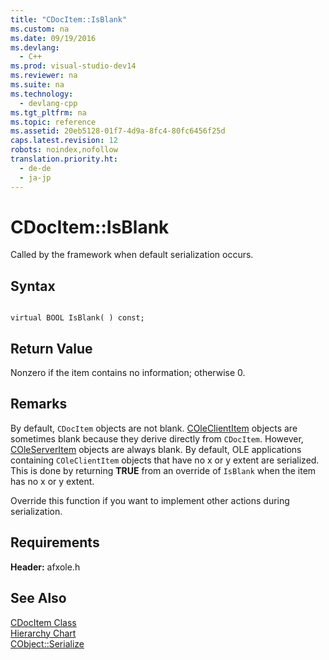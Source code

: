 ```yaml
---
title: "CDocItem::IsBlank"
ms.custom: na
ms.date: 09/19/2016
ms.devlang: 
  - C++
ms.prod: visual-studio-dev14
ms.reviewer: na
ms.suite: na
ms.technology: 
  - devlang-cpp
ms.tgt_pltfrm: na
ms.topic: reference
ms.assetid: 20eb5128-01f7-4d9a-8fc4-80fc6456f25d
caps.latest.revision: 12
robots: noindex,nofollow
translation.priority.ht: 
  - de-de
  - ja-jp
---
```

# CDocItem::IsBlank
Called by the framework when default serialization occurs.  
  
## Syntax  
  
```  
  
virtual BOOL IsBlank( ) const;  
```  
  
## Return Value  
 Nonzero if the item contains no information; otherwise 0.  
  
## Remarks  
 By default, `CDocItem` objects are not blank. [COleClientItem](../vs140/COleClientItem-Class.md) objects are sometimes blank because they derive directly from `CDocItem`. However, [COleServerItem](../vs140/COleServerItem-Class.md) objects are always blank. By default, OLE applications containing `COleClientItem` objects that have no x or y extent are serialized. This is done by returning **TRUE** from an override of `IsBlank` when the item has no x or y extent.  
  
 Override this function if you want to implement other actions during serialization.  
  
## Requirements  
 **Header:** afxole.h  
  
## See Also  
 [CDocItem Class](../vs140/CDocItem-Class.md)   
 [Hierarchy Chart](../vs140/Hierarchy-Chart.md)   
 [CObject::Serialize](../vs140/CObject--Serialize.md)